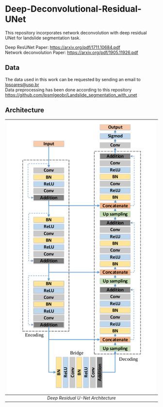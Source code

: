 # Deep-Deconvolutional-Residual-UNet
This repository incorporates network deconvolution with deep residual UNet for landslide segmentation task.

Deep ResUNet Paper: https://arxiv.org/pdf/1711.10684.pdf <br/>
Network deconvolution Paper: https://arxiv.org/pdf/1905.11926.pdf

## Data
The data used in this work can be requested by sending an email to lpsoares@usp.br <br/>
Data preprocessing has been done according to this repository https://github.com/lpsmlgeobr/Landslide_segmentation_with_unet

## Architecture
| ![Deep Residual U-Net Architecture](arch.png) |
| :--: |
| *Deep Residual U-Net Architecture* |
